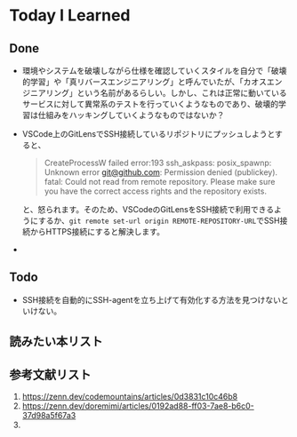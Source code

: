 # Today I Learned

## Done
- 環境やシステムを破壊しながら仕様を確認していくスタイルを自分で「破壊的学習」や「真リバースエンジニアリング」と呼んでいたが、「カオスエンジニアリング」という名前があるらしい。しかし、これは正常に動いているサービスに対して異常系のテストを行っていくようなものであり、破壊的学習は仕組みをハッキングしていくようなものではないか？
- VSCode上のGitLensでSSH接続しているリポジトリにプッシュしようとすると、
  > CreateProcessW failed error:193
    ssh_askpass: posix_spawnp: Unknown error
    git@github.com: Permission denied (publickey).
    fatal: Could not read from remote repository.
    Please make sure you have the correct access rights
    and the repository exists.

    と、怒られます。そのため、VSCodeのGitLensをSSH接続で利用できるようにするか、`git remote set-url origin REMOTE-REPOSITORY-URL`でSSH接続からHTTPS接続にすると解決します。
- 

## Todo
- SSH接続を自動的にSSH-agentを立ち上げて有効化する方法を見つけないといけない。

## 読みたい本リスト

## 参考文献リスト
1. https://zenn.dev/codemountains/articles/0d3831c10c46b8
2. https://zenn.dev/doremimi/articles/0192ad88-ff03-7ae8-b6c0-37d98a5f67a3
3. 